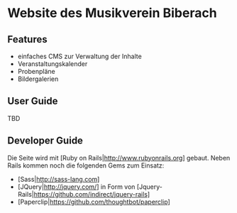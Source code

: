 Website des Musikverein Biberach
================================

Features
--------

- einfaches CMS zur Verwaltung der Inhalte
- Veranstaltungskalender
- Probenpläne
- Bildergalerien

User Guide
----------

TBD

Developer Guide
---------------
Die Seite wird mit [Ruby on Rails|http://www.rubyonrails.org] gebaut.
Neben Rails kommen noch die folgenden Gems zum Einsatz:
- [Sass|http://sass-lang.com]
- [JQuery|http://jquery.com/] in Form von [Jquery-Rails|https://github.com/indirect/jquery-rails]
- [Paperclip|https://github.com/thoughtbot/paperclip] 


